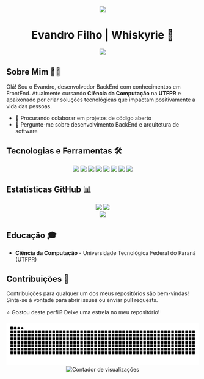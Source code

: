 <div align="center">
  <img height="150" src="https://media.giphy.com/media/M9gbBd9nbDrOTu1Mqx/giphy.gif" />
</div>

<h1 align="center">Evandro Filho | Whiskyrie 🚀</h1>

<div align="center">
  <a href="https://github.com/DenverCoder1/readme-typing-svg">
    <img src="https://readme-typing-svg.herokuapp.com?font=Fira+Code&size=25&duration=3000&pause=1000&color=FF5555&center=true&vCenter=true&width=435&lines=Desenvolvedor+BackEnd;" />
  </a>
</div>

## Sobre Mim 👨‍💻
Olá! Sou o Evandro, desenvolvedor BackEnd com conhecimentos em FrontEnd. Atualmente cursando **Ciência da Computação** na **UTFPR** e apaixonado por criar soluções tecnológicas que impactam positivamente a vida das pessoas.
* 🚀 Procurando colaborar em projetos de código aberto
* 💬 Pergunte-me sobre desenvolvimento BackEnd e arquitetura de software

## Tecnologias e Ferramentas 🛠️
<div align="center">
  <img src="https://img.shields.io/badge/JavaScript-F7DF1E?style=for-the-badge&logo=javascript&logoColor=black" />
  <img src="https://img.shields.io/badge/TypeScript-3178C6?style=for-the-badge&logo=typescript&logoColor=white" />
  <img src="https://img.shields.io/badge/Node.js-339933?style=for-the-badge&logo=nodedotjs&logoColor=white" />
  <img src="https://img.shields.io/badge/C%23-239120?style=for-the-badge&logo=c-sharp&logoColor=white" />
  <img src="https://img.shields.io/badge/Nest.js-E0234E?style=for-the-badge&logo=nestjs&logoColor=white" />
  <img src="https://img.shields.io/badge/PostgreSQL-316192?style=for-the-badge&logo=postgresql&logoColor=white" />
  <img src="https://img.shields.io/badge/VSCode-0078D4?style=for-the-badge&logo=visual%20studio%20code&logoColor=white" />
  <img src="https://img.shields.io/badge/GIT-E44C30?style=for-the-badge&logo=git&logoColor=white" />
</div>

## Estatísticas GitHub 📊
<div align="center">
  <img height="180em" src="https://github-readme-stats.vercel.app/api?username=Whiskyrie&show_icons=true&theme=midnight-purple&border_radius=20&include_all_commits=true&count_private=true&hide_border=true" />
  <img height="180em" src="https://github-readme-stats.vercel.app/api/top-langs?username=Whiskyrie&layout=compact&langs_count=8&theme=midnight-purple&border_radius=20&hide_border=true" />
</div>

<div align="center">
  <img height="180em" src="https://github-readme-streak-stats.herokuapp.com/?user=Whiskyrie&theme=midnight-purple&hide_border=true&border_radius=20" />
</div>


## Educação 🎓
* **Ciência da Computação** - Universidade Tecnológica Federal do Paraná (UTFPR)

## Contribuições 🤝
Contribuições para qualquer um dos meus repositórios são bem-vindas! Sinta-se à vontade para abrir issues ou enviar pull requests.

⭐ Gostou deste perfil? Deixe uma estrela no meu repositório!

<div align="center">
  <picture>
    <source media="(prefers-color-scheme: dark)" srcset="https://github.com/Whiskyrie/Whiskyrie/blob/output/github-contribution-grid-snake-dark.svg" />
    <source media="(prefers-color-scheme: light)" srcset="https://github.com/Whiskyrie/Whiskyrie/blob/output/github-contribution-grid-snake.svg" />
    <img alt="GitHub Snake Animation" src="https://github.com/Whiskyrie/Whiskyrie/blob/output/github-contribution-grid-snake.svg" />
  </picture>
</div>

<div align="center">
  <img src="https://komarev.com/ghpvc/?username=Whiskyrie&color=ff5555&style=flat-square&label=Visualizações+do+Perfil" alt="Contador de visualizações" />
</div>
